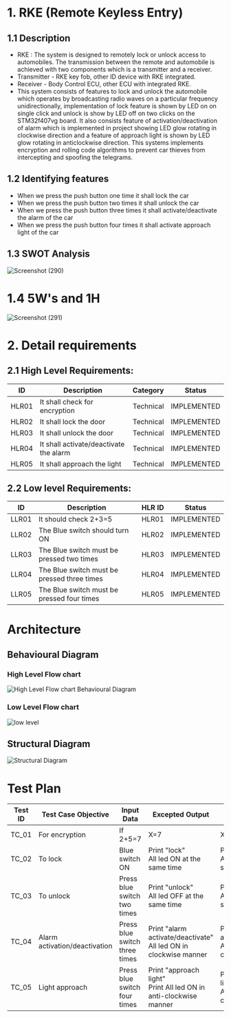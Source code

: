 # 1. RKE (Remote Keyless Entry)
## 1.1 Description

* RKE : The system is designed to remotely lock or unlock access to automobiles. The transmission between the remote and automobile is achieved with two components which is a
  transmitter and a receiver.
* Transmitter - RKE key fob, other ID device with RKE integrated.
* Receiver - Body Control ECU, other ECU with integrated RKE.
* This system consists of features to lock and unlock the automobile which operates by broadcasting radio waves on a particular frequency unidirectionally, implementation of
 lock feature is shown by LED on on single click and unlock is show by LED off on two clicks on the STM32f407vg board. It also consists feature of activation/deactivation of
 alarm which is implemented in project showing LED glow rotating in clockwise direction and a feature of approach light is shown by LED glow rotating in anticlockwise
 direction. This systems implements encryption and rolling code algorithms to prevent car thieves from intercepting and spoofing the telegrams.
 
 ## 1.2 Identifying features
 * When we press the push button one time it shall lock the car
 * When we press the push button two times it shall unlock the car
 * When we press the push button three times it shall activate/deactivate the alarm of the car
 * When we press the push button four times it shall activate approach light of the car
 
## 1.3 SWOT Analysis
![Screenshot (290)](https://user-images.githubusercontent.com/42509490/157887187-50203b2a-9b3b-47b3-b0a3-6ca995c5ee9c.png)


# 1.4 5W's and 1H
![Screenshot (291)](https://user-images.githubusercontent.com/42509490/157888448-a0c8f382-ac60-4f15-9e9b-99c514e4278a.png)

# 2. Detail requirements
## 2.1 High Level Requirements:
| ID | Description | Category | Status |
| --- | --- | --- | --- |
| HLR01 |It shall check for encryption   | Technical | IMPLEMENTED  |
| HLR02 |It shall lock the door  | Technical |  IMPLEMENTED |
| HLR03 |It shall unlock the door  | Technical |  IMPLEMENTED |
| HLR04 |It shall activate/deactivate the alarm  | Technical | IMPLEMENTED  |
| HLR05 |It shall approach the light  | Technical | IMPLEMENTED  |

## 2.2 Low level Requirements:
| ID | Description | HLR ID | Status |
| --- | --- | --- | --- |
| LLR01 | It should check 2+3=5  | HLR01 | IMPLEMENTED  |
| LLR02 | The Blue switch should turn ON |HLR02  |  IMPLEMENTED |
| LLR03 | The Blue switch must be pressed two times | HLR03 |  IMPLEMENTED |
| LLR04 | The Blue switch must be pressed three times | HLR04 | IMPLEMENTED  |
| LLR05 | The Blue switch must be pressed four times | HLR05 | IMPLEMENTED  |

# Architecture

## Behavioural Diagram

### High Level Flow chart

![High Level Flow chart Behavioural Diagram](https://user-images.githubusercontent.com/99074356/157875988-3887bde8-26e9-4795-9af2-9487461d25cd.png)

### Low Level Flow chart

![low level](https://user-images.githubusercontent.com/99074356/157880413-cfc8938c-39b8-467d-bb46-bc1bc2cac16d.png)

## Structural Diagram

![Structural Diagram](https://user-images.githubusercontent.com/99074356/157876946-803597e4-c43c-4550-b67e-6cac4b82f3f1.png)

# Test Plan

| Test ID |	Test Case Objective	| Input Data |	Excepted Output |	Actual Output|
|---------|---------------------|------------|------------------|--------------|
| TC_01 |	For encryption |	If 2+5=7 |	X=7	| X=7	|
| TC_02 |	To lock	| Blue switch ON	| Print "lock" <br/> All led ON at the same time	|  Print "lock" <br/> All led ON at the same time	|
| TC_03 |	To unlock	| Press blue switch two times |	Print "unlock" <br/> All led OFF at the same time | Print "unlock" <br/>	All led OFF at the same time |
| TC_04	| Alarm activation/deactivation | Press blue switch three times |	Print "alarm activate/deactivate" <br/> All led ON in clockwise manner |Print "alarm activate/deactivate" <br/> All led ON in clockwise manner |
| TC_05 |	Light approach | 	Press blue switch four times | Print "approach light" <br/> Print All led ON in anti-clockwise manner	| Print "approach light" <br/> All led ON in anti-clockwise manner	|

